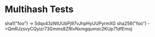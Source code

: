# Multihash Tests
sha1("foo") -> 5dqx43zNtUUbPj97vJhpHyUUPyrmXG
sha256("foo") ->QmRJzsvyCQyizr73Gmms8ZRtvNxmgqumxc2KUp71dfEmoj
